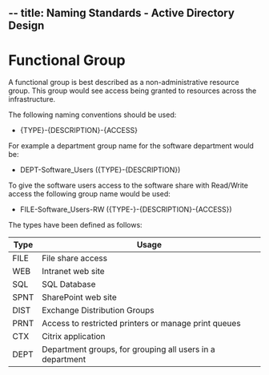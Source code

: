 --
title: Naming Standards - Active Directory Design
--

# Functional Group
A functional group is best described as a non-administrative resource group. This group would see access being granted to resources across the infrastructure.

The following naming conventions should be used:
* {TYPE}-{DESCRIPTION}-{ACCESS}

For example a department group name for the software department would be:
* DEPT-Software_Users ({TYPE}-{DESCRIPTION})

To give the software users access to the software share with Read/Write access the following group name would be used:
* FILE-Software_Users-RW ({TYPE-}-{DESCRIPTION}-{ACCESS})

The types have been defined as follows:

|Type|Usage|
|---|---|
|FILE|File share access|
|WEB|Intranet web site|
|SQL|SQL Database|
|SPNT|SharePoint web site|
|DIST|Exchange Distribution Groups|
|PRNT|Access to restricted printers or manage print queues|
|CTX|Citrix application|
|DEPT|Department groups, for grouping all users in a department|
